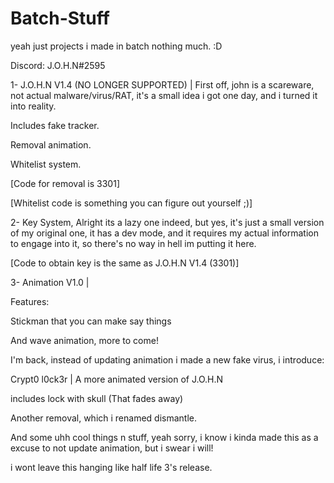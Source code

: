 # Batch-Stuff
yeah just projects i made in batch nothing much.
:D

Discord: J.O.H.N#2595

1- J.O.H.N V1.4 (NO LONGER SUPPORTED) | First off, john is a scareware, not actual malware/virus/RAT, it's a small idea i got one day, and i turned it into reality.

Includes fake tracker.

Removal animation.

Whitelist system.

[Code for removal is 3301]

[Whitelist code is something you can figure out yourself ;)]


2- Key System, Alright its a lazy one indeed, but yes, it's just a small version of my original one, it has a dev mode, and it requires my
actual information to engage into it, so there's no way in hell im putting it here.

[Code to obtain key is the same as J.O.H.N V1.4 (3301)]




3- Animation V1.0 |

Features:

Stickman that you can make say things

And wave animation, more to come!

I'm back, instead of updating animation i made a new fake virus, i introduce:

Crypt0 l0ck3r | A more animated version of J.O.H.N

includes lock with skull (That fades away)

Another removal, which i renamed dismantle.

And some uhh cool things n stuff, yeah sorry, i know i kinda made this as a excuse to not update animation, but i swear i will!

i wont leave this hanging like half life 3's release.
